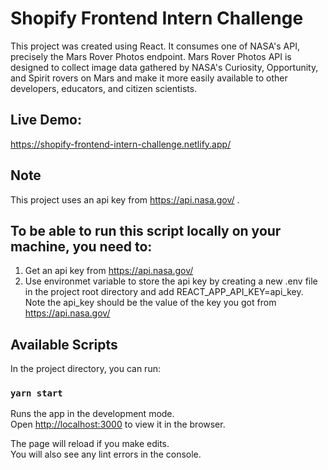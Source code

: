 # Shopify Frontend Intern Challenge

This project was created using React. It consumes one of NASA's API, precisely the Mars Rover Photos endpoint. Mars Rover Photos API is designed to collect image data gathered by NASA's Curiosity, Opportunity, and Spirit rovers on Mars and make it more easily available to other developers, educators, and citizen scientists.

## Live Demo:
https://shopify-frontend-intern-challenge.netlify.app/

## Note
This project uses an api key from https://api.nasa.gov/ . 

## To be able to run this script locally on your machine, you need to:
1. Get an api key from https://api.nasa.gov/
2. Use environmet variable to store the api key by creating a new .env file in the project root directory and add REACT_APP_API_KEY=api_key. Note the api_key should be the value of the key you got from https://api.nasa.gov/

## Available Scripts

In the project directory, you can run:

### `yarn start`

Runs the app in the development mode.\
Open [http://localhost:3000](http://localhost:3000) to view it in the browser.

The page will reload if you make edits.\
You will also see any lint errors in the console.

